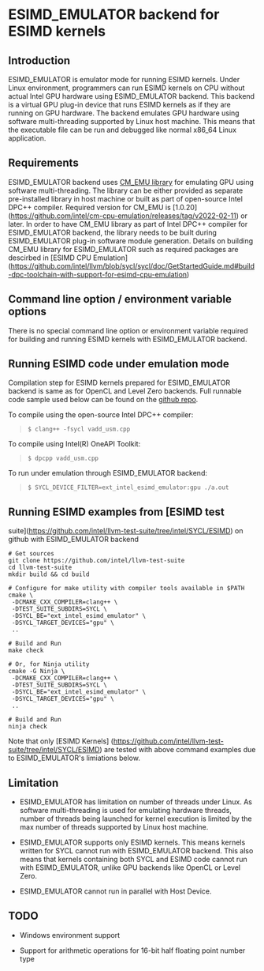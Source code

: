 # ESIMD_EMULATOR backend for ESIMD kernels

## Introduction

ESIMD_EMULATOR is emulator mode for running ESIMD kernels. Under Linux
environment, programmers can run ESIMD kernels on CPU without actual
Intel GPU hardware using ESIMD_EMULATOR backend. This backend is a
virtual GPU plug-in device that runs ESIMD kernels as if they are
running on GPU hardware. The backend emulates GPU hardware using
software multi-threading supported by Linux host machine. This means
that the executable file can be run and debugged like normal x86_64
Linux application.

## Requirements

ESIMD_EMULATOR backend uses [CM_EMU
library](https://github.com/intel/cm-cpu-emulation) for emulating GPU
using software multi-threading. The library can be either provided as
separate pre-installed library in host machine or built as part of
open-source Intel DPC++ compiler. Required version for CM_EMU is
[1.0.20]
(https://github.com/intel/cm-cpu-emulation/releases/tag/v2022-02-11)
or later. In order to have CM_EMU library as part of Intel DPC++
compiler for ESIMD_EMULATOR backend, the library needs to be built
during ESIMD_EMULATOR plug-in software module generation. Details on
building CM_EMU library for ESIMD_EMULATOR such as required packages
are descirbed in [ESIMD CPU Emulation]
(https://github.com/intel/llvm/blob/sycl/sycl/doc/GetStartedGuide.md#build-dpc-toolchain-with-support-for-esimd-cpu-emulation)

## Command line option / environment variable options

There is no special command line option or environment variable
required for building and running ESIMD kernels with ESIMD_EMULATOR
backend.

## Running ESIMD code under emulation mode

Compilation step for ESIMD kernels prepared for ESIMD_EMULATOR backend
is same as for OpenCL and Level Zero backends. Full runnable code
sample used below can be found on the [github
repo](https://github.com/intel/llvm-test-suite/blob/intel/SYCL/ESIMD/vadd_usm.cpp).

To compile using the open-source Intel DPC++ compiler:
> `$ clang++ -fsycl vadd_usm.cpp`

To compile using Intel(R) OneAPI Toolkit:
> `$ dpcpp vadd_usm.cpp`

To run under emulation through ESIMD_EMULATOR backend:
> `$ SYCL_DEVICE_FILTER=ext_intel_esimd_emulator:gpu ./a.out`

## Running ESIMD examples from [ESIMD test
   suite](https://github.com/intel/llvm-test-suite/tree/intel/SYCL/ESIMD)
   on github with ESIMD_EMULATOR backend

```
# Get sources
git clone https://github.com/intel/llvm-test-suite
cd llvm-test-suite
mkdir build && cd build

# Configure for make utility with compiler tools available in $PATH
cmake \
 -DCMAKE_CXX_COMPILER=clang++ \
 -DTEST_SUITE_SUBDIRS=SYCL \
 -DSYCL_BE="ext_intel_esimd_emulator" \
 -DSYCL_TARGET_DEVICES="gpu" \
 ..

# Build and Run
make check

# Or, for Ninja utility
cmake -G Ninja \
 -DCMAKE_CXX_COMPILER=clang++ \
 -DTEST_SUITE_SUBDIRS=SYCL \
 -DSYCL_BE="ext_intel_esimd_emulator" \
 -DSYCL_TARGET_DEVICES="gpu" \
 ..

# Build and Run
ninja check

```

Note that only [ESIMD Kernels]
(https://github.com/intel/llvm-test-suite/tree/intel/SYCL/ESIMD) are
tested with above command examples due to ESIMD_EMULATOR's limiations
below.

## Limitation

- ESIMD_EMULATOR has limitation on number of threads under Linux. As
software multi-threading is used for emulating hardware threads,
number of threads being launched for kernel execution is limited by
the max number of threads supported by Linux host machine.

- ESIMD_EMULATOR supports only ESIMD kernels. This means kernels
written for SYCL cannot run with ESIMD_EMULATOR backend. This also
means that kernels containing both SYCL and ESIMD code cannot run with
ESIMD_EMULATOR, unlike GPU backends like OpenCL or Level Zero.

- ESIMD_EMULATOR cannot run in parallel with Host Device.

## TODO

- Windows environment support

- Support for arithmetic operations for 16-bit half floating point
number type
